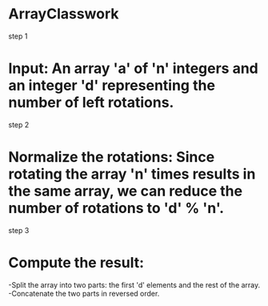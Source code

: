 # ArrayClasswork

step 1
# Input: An array 'a' of 'n' integers and an integer 'd' representing the number of left rotations.

step 2
# Normalize the rotations: Since rotating the array 'n' times results in the same array, we can reduce the number of rotations to 'd' % 'n'.

step 3
# Compute the result:
   -Split the array into two parts: the first 'd' elements and the rest of the array.
   -Concatenate the two parts in reversed order. 
